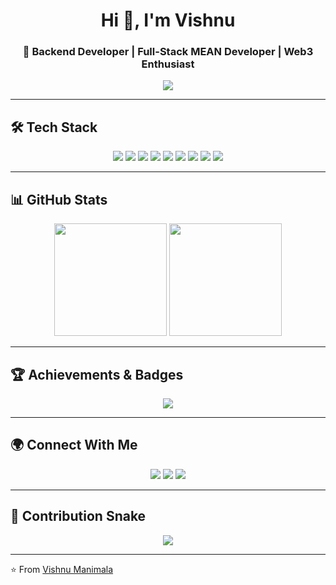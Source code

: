 <h1 align="center">Hi 👋, I'm Vishnu</h1>
<h3 align="center">🚀 Backend Developer | Full-Stack MEAN Developer | Web3 Enthusiast</h3>

<p align="center">
  <img src="https://readme-typing-svg.herokuapp.com?size=22&center=true&vCenter=true&width=550&lines=Backend+Developer+%7C+System+Design+Learner;MEAN+Stack+%7C+NestJS+%7C+Microservices;Payments+%7C+Web3+%7C+Blockchain+Integration;Always+Learning+%7C+Building+%7C+Growing">
</p>

---

## 🛠 Tech Stack
<p align="center">
  <img src="https://img.shields.io/badge/Node.js-339933?style=for-the-badge&logo=nodedotjs&logoColor=white"/>
  <img src="https://img.shields.io/badge/NestJS-E0234E?style=for-the-badge&logo=nestjs&logoColor=white"/>
  <img src="https://img.shields.io/badge/Express.js-000000?style=for-the-badge&logo=express&logoColor=white"/>
  <img src="https://img.shields.io/badge/Angular-DD0031?style=for-the-badge&logo=angular&logoColor=white"/>
  <img src="https://img.shields.io/badge/TypeScript-3178C6?style=for-the-badge&logo=typescript&logoColor=white"/>
  <img src="https://img.shields.io/badge/MongoDB-4EA94B?style=for-the-badge&logo=mongodb&logoColor=white"/>
  <img src="https://img.shields.io/badge/Redis-DC382D?style=for-the-badge&logo=redis&logoColor=white"/>
  <img src="https://img.shields.io/badge/Docker-2496ED?style=for-the-badge&logo=docker&logoColor=white"/>
  <img src="https://img.shields.io/badge/Kafka-231F20?style=for-the-badge&logo=apachekafka&logoColor=white"/>
</p>

---

## 📊 GitHub Stats
<p align="center">
  <img src="https://github-readme-stats.vercel.app/api?username=vishnumanimala&show_icons=true&theme=radical" height="180"/>
  <img src="https://github-readme-stats.vercel.app/api/top-langs/?username=vishnumanimala&layout=compact&theme=radical" height="180"/>
</p>

---

## 🏆 Achievements & Badges
<p align="center">
  <img src="https://github-profile-trophy.vercel.app/?username=vishnumanimala&theme=radical&no-frame=true&no-bg=true&margin-w=4"/>
</p>

---

## 🌍 Connect With Me
<p align="center">
  <a href="https://linkedin.com/in/vishnumanimala"><img src="https://img.shields.io/badge/LinkedIn-0077B5?style=for-the-badge&logo=linkedin&logoColor=white"/></a>
  <a href="https://twitter.com/vishnumanimala"><img src="https://img.shields.io/badge/Twitter-1DA1F2?style=for-the-badge&logo=twitter&logoColor=white"/></a>
  <a href="mailto:vishnumanimala@gmail.com"><img src="https://img.shields.io/badge/Gmail-D14836?style=for-the-badge&logo=gmail&logoColor=white"/></a>
</p>

---

## 🐍 Contribution Snake
<p align="center">
  <img src="https://github.com/vishnumanimala/vishnumanimala/blob/output/github-contribution-grid-snake.svg"/>
</p>

---

⭐️ From [Vishnu Manimala](https://github.com/vishnumanimala)
